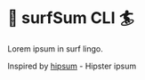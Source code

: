 # 🌊 surfSum CLI 🏄
Lorem ipsum in surf lingo.

Inspired by [hipsum](https://hipsum.co) - Hipster ipsum


<!-- TODO:
    - add more surf words
    - separate file for sentence/paragraph building
    - random commas to resemble real sentences
        - every few words (`i % 3 == 0`)
        - chance to insert comma (`rand.Intn(4)` 30% chance, `+ ","`)
            - might have to 
    - variable paragraph lengths
    - option for returned paragraphs (arg? or flag?)
    - option to mix in latin lorem ipsum (flag)
        - add file for latin words
    - show help/available options if no flags passed
-->

<!-- Done:
    - option to start with "Shaka Brah" (flag)
    - capitalize first letter of sentences
        - capitalized wordlist; `strings.ToLower` on non-first word
    - variable sentence lengths
-->
